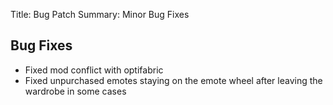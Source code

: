 Title: Bug Patch
Summary: Minor Bug Fixes

## Bug Fixes
- Fixed mod conflict with optifabric 
- Fixed unpurchased emotes staying on the emote wheel after leaving the wardrobe in some cases 

